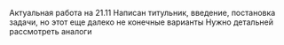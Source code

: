 Актуальная работа на 21.11
Написан титульник, введение, постановка задачи, но этот еще далеко не конечные варианты
Нужно детальней рассмотреть аналоги
